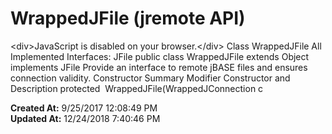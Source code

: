 # WrappedJFile (jremote API)

&lt;div&gt;JavaScript is disabled on your browser.&lt;/div&gt; Class WrappedJFile All Implemented Interfaces: JFile public class WrappedJFile extends Object implements JFile Provide an interface to remote jBASE files and ensures connection validity. Constructor Summary Modifier Constructor and Description protected  WrappedJFile(WrappedJConnection c  

**Created At:** 9/25/2017 12:08:49 PM  
**Updated At:** 12/24/2018 7:40:46 PM  

